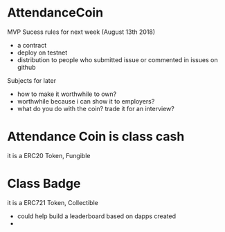 # AttendanceCoin

MVP Sucess rules for next week (August 13th 2018)
- a contract
- deploy on testnet
- distribution to people who submitted issue or commented in issues on github

Subjects for later
- how to make it worthwhile to own? 
- worthwhile because i can show it to employers? 
- what do you do with the coin? trade it for an interview?

# Attendance Coin is class cash
it is a ERC20 Token, Fungible

# Class Badge
it is a ERC721 Token, Collectible

- could help build a leaderboard based on dapps created
- 
